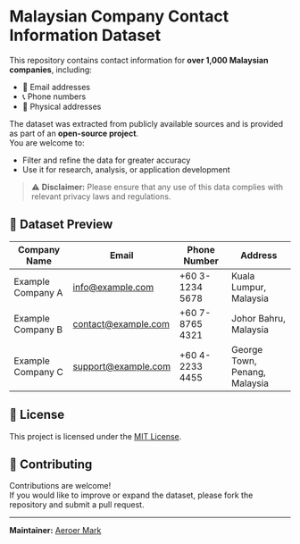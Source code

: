 # Malaysian Company Contact Information Dataset

This repository contains contact information for **over 1,000 Malaysian companies**, including:  
- 📧 Email addresses  
- 📞 Phone numbers  
- 🏢 Physical addresses  

The dataset was extracted from publicly available sources and is provided as part of an **open-source project**.  
You are welcome to:  
- Filter and refine the data for greater accuracy  
- Use it for research, analysis, or application development  

> ⚠️ **Disclaimer:** Please ensure that any use of this data complies with relevant privacy laws and regulations.

## 📂 Dataset Preview

| Company Name        | Email                  | Phone Number   | Address                     |
|---------------------|------------------------|----------------|-----------------------------|
| Example Company A   | info@example.com        | +60 3-1234 5678| Kuala Lumpur, Malaysia      |
| Example Company B   | contact@example.com     | +60 7-8765 4321| Johor Bahru, Malaysia       |
| Example Company C   | support@example.com     | +60 4-2233 4455| George Town, Penang, Malaysia|

## 📜 License
This project is licensed under the [MIT License](LICENSE).

## 🤝 Contributing
Contributions are welcome!  
If you would like to improve or expand the dataset, please fork the repository and submit a pull request.

---

**Maintainer:** [Aeroer Mark](https://github.com/AeroerMak)

